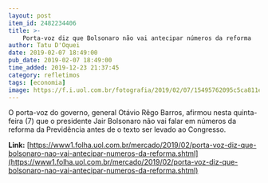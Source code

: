 ```yaml
---
layout: post
item_id: 2482234406
title: >-
    Porta-voz diz que Bolsonaro não vai antecipar números da reforma
author: Tatu D'Oquei
date: 2019-02-07 18:49:00
pub_date: 2019-02-07 18:49:00
time_added: 2019-12-23 21:37:45
category: refletimos
tags: [economia]
image: https://f.i.uol.com.br/fotografia/2019/02/07/15495762095c5ca811ec7f0_1549576209_3x2_rt.jpg
---
```


O porta-voz do governo, general Otávio Rêgo Barros, afirmou nesta quinta-feira (7) que o presidente Jair Bolsonaro não vai falar em números da reforma da Previdência antes de o texto ser levado ao Congresso.

**Link:** [https://www1.folha.uol.com.br/mercado/2019/02/porta-voz-diz-que-bolsonaro-nao-vai-antecipar-numeros-da-reforma.shtml](https://www1.folha.uol.com.br/mercado/2019/02/porta-voz-diz-que-bolsonaro-nao-vai-antecipar-numeros-da-reforma.shtml)

